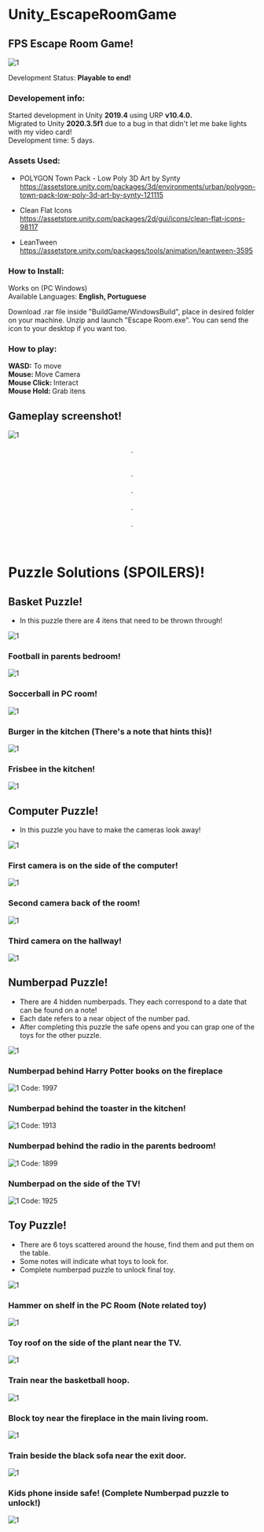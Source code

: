 # Unity_EscapeRoomGame

## FPS Escape Room Game!
![1](Screenshots/Screenshot_0.png)

Development Status: <strong> Playable to end! </strong>

### Developement info:
Started development in Unity <strong>2019.4</strong> using URP <strong> v10.4.0. </strong> <br>
Migrated to Unity <strong>2020.3.5f1</strong> due to a bug in that didn't let me bake lights with my video card! <br>
Development time: 5 days. <br>

### Assets Used: <br>

- POLYGON Town Pack - Low Poly 3D Art by Synty <br>
https://assetstore.unity.com/packages/3d/environments/urban/polygon-town-pack-low-poly-3d-art-by-synty-121115 <br>

- Clean Flat Icons <br>
https://assetstore.unity.com/packages/2d/gui/icons/clean-flat-icons-98117 <br>

- LeanTween <br>
https://assetstore.unity.com/packages/tools/animation/leantween-3595 <br>

### How to Install:

Works on (PC Windows) <br>
Available Languages: <strong>English, Portuguese </strong><br>

Download .rar file inside "BuildGame/WindowsBuild", place in desired folder on your machine. Unzip and launch "Escape Room.exe". You can send the icon to your desktop if you want too. <br>

### How to play:

<strong> WASD:</strong> To move  <br>
<strong> Mouse: </strong> Move Camera <br>
<strong> Mouse Click: </strong> Interact <br>
<strong> Mouse Hold: </strong> Grab itens <br>

## Gameplay screenshot!
![1](Screenshots/Screenshot_1.png)

<center>.</center>
<p align="center">
  <br>.<br>
  <br>.<br>
  <br>.<br>
  <br>.<br>
  <br><br>
</p>



# <strong> Puzzle Solutions (SPOILERS)! </strong>

## Basket Puzzle!

- In this puzzle there are 4 itens that need to be thrown through!

![1](Screenshots/BasketPuzzle/0.png)

### Football in parents bedroom!
![1](Screenshots/BasketPuzzle/1.png)

### Soccerball in PC room!
![1](Screenshots/BasketPuzzle/2.png)

### Burger in the kitchen (There's a note that hints this)!
![1](Screenshots/BasketPuzzle/3.png)

### Frisbee in the kitchen!
![1](Screenshots/BasketPuzzle/4.png)

## Computer Puzzle!

- In this puzzle you have to make the cameras look away!

![1](Screenshots/ComputerPuzzle/0.png)

### First camera is on the side of the computer!
![1](Screenshots/ComputerPuzzle/1.png)

### Second camera back of the room!
![1](Screenshots/ComputerPuzzle/2.png)

### Third camera on the hallway!
![1](Screenshots/ComputerPuzzle/3.png)

## Numberpad Puzzle!

- There are 4 hidden numberpads. They each correspond to a date that can be found on a note!
- Each date refers to a near object of the number pad.
- After completing this puzzle the safe opens and you can grap one of the toys for the other puzzle.

![1](Screenshots/NumberPuzzle/0.png)

### Numberpad behind Harry Potter books on the fireplace
![1](Screenshots/NumberPuzzle/1.png)
Code: 1997

### Numberpad behind the toaster in the kitchen!
![1](Screenshots/NumberPuzzle/2.png)
Code: 1913

### Numberpad behind the radio in the parents bedroom!
![1](Screenshots/NumberPuzzle/3.png)
Code: 1899

### Numberpad on the side of the TV!
![1](Screenshots/NumberPuzzle/4.png)
Code: 1925


## Toy Puzzle!

- There are 6 toys scattered around the house, find them and put them on the table.
- Some notes will indicate what toys to look for.
- Complete numberpad puzzle to unlock final toy.

![1](Screenshots/ToyPuzzle/0.png)

### Hammer on shelf in the PC Room (Note related toy)
![1](Screenshots/ToyPuzzle/1.png)

### Toy roof on the side of the plant near the TV.
![1](Screenshots/ToyPuzzle/2.png)

### Train near the basketball hoop.
![1](Screenshots/ToyPuzzle/3.png)

### Block toy near the fireplace in the main living room.
![1](Screenshots/ToyPuzzle/4.png)

### Train beside the black sofa near the exit door.
![1](Screenshots/ToyPuzzle/5.png)

### Kids phone inside safe! (Complete Numberpad puzzle to unlock!)
![1](Screenshots/ToyPuzzle/6.png)

